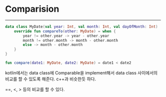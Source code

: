 # Comparision
---

```kotlin
data class MyDate(val year: Int, val month: Int, val dayOfMonth: Int) : Comparable<MyDate> {
    override fun compareTo(other: MyDate) = when {
		year != other.year -> year - other.year
        month != other.month -> month - other.month
        else -> month - other.month
	}
}

fun compare(date1: MyDate, date2: MyDate) = date1 < date2
```

kotlin에서는 data class에 Comparable을 implement해서 data class 사이에서의 비교를 할 수 있도록 해준다. c++과 비슷한듯 하다.

==, <, > 등의 비교를 할 수 있다.
